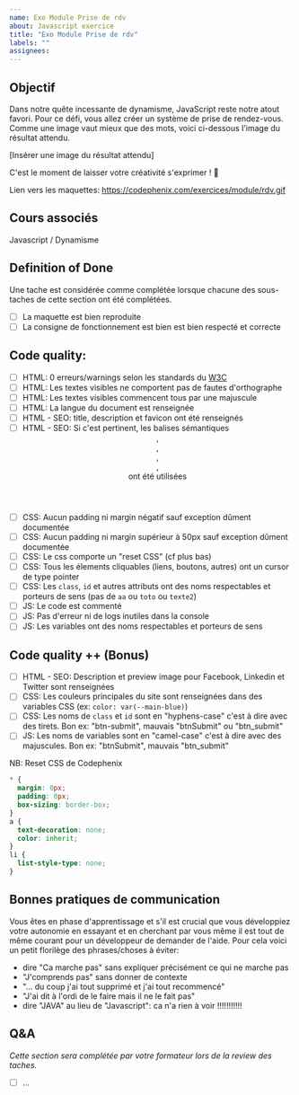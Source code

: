 ```yaml
---
name: Exo Module Prise de rdv
about: Javascript exercice
title: "Exo Module Prise de rdv"
labels: ""
assignees:
---
```


## Objectif

Dans notre quête incessante de dynamisme, JavaScript reste notre atout favori. Pour ce défi, vous allez créer un système de prise de rendez-vous. Comme une image vaut mieux que des mots, voici ci-dessous l'image du résultat attendu.

[Insérer une image du résultat attendu]

C'est le moment de laisser votre créativité s'exprimer ! 🚀

Lien vers les maquettes: https://codephenix.com/exercices/module/rdv.gif

## Cours associés

Javascript / Dynamisme

## Definition of Done

Une tache est considérée comme complétée lorsque chacune des sous-taches de cette section ont été complétées.

- [ ] La maquette est bien reproduite
- [ ] La consigne de fonctionnement est bien est bien respecté et correcte

## Code quality:

- [ ] HTML: 0 erreurs/warnings selon les standards du [W3C]()
- [ ] HTML: Les textes visibles ne comportent pas de fautes d'orthographe
- [ ] HTML: Les textes visibles commencent tous par une majuscule
- [ ] HTML: La langue du document est renseignée
- [ ] HTML - SEO: title, description et favicon ont été renseignés
- [ ] HTML - SEO: Si c'est pertinent, les balises sémantiques <header>, <footer>, <main>, <nav>, <section> ont été utilisées
- [ ] CSS: Aucun padding ni margin négatif sauf exception dûment documentée
- [ ] CSS: Aucun padding ni margin supérieur à 50px sauf exception dûment documentée
- [ ] CSS: Le css comporte un "reset CSS" (cf plus bas)
- [ ] CSS: Tous les élements cliquables (liens, boutons, autres) ont un cursor de type pointer
- [ ] CSS: Les `class`, `id` et autres attributs ont des noms respectables et porteurs de sens (pas de `aa` ou `toto` ou `texte2`)
- [ ] JS: Le code est commenté
- [ ] JS: Pas d'erreur ni de logs inutiles dans la console
- [ ] JS: Les variables ont des noms respectables et porteurs de sens

## Code quality ++ (Bonus)

- [ ] HTML - SEO: Description et preview image pour Facebook, Linkedin et Twitter sont renseignées
- [ ] CSS: Les couleurs principales du site sont renseignées dans des variables CSS (ex: `color: var(--main-blue)`)
- [ ] CSS: Les noms de `class` et `id` sont en "hyphens-case" c'est à dire avec des tirets. Bon ex: "btn-submit", mauvais "btnSubmit" ou "btn_submit"
- [ ] JS: Les noms de variables sont en "camel-case" c'est à dire avec des majuscules. Bon ex: "btnSubmit", mauvais "btn_submit"

NB: Reset CSS de Codephenix

```css
* {
  margin: 0px;
  padding: 0px;
  box-sizing: border-box;
}
a {
  text-decoration: none;
  color: inherit;
}
li {
  list-style-type: none;
}
```

## Bonnes pratiques de communication

Vous êtes en phase d'apprentissage et s'il est crucial que vous développiez votre autonomie en essayant et en cherchant
par vous même il est tout de même courant pour un développeur de demander de l'aide.
Pour cela voici un petit florilège des phrases/choses à éviter:

- dire "Ca marche pas" sans expliquer précisément ce qui ne marche pas
- "J'comprends pas" sans donner de contexte
- "... du coup j'ai tout supprimé et j'ai tout recommencé"
- "J'ai dit à l'ordi de le faire mais il ne le fait pas"
- dire "JAVA" au lieu de "Javascript": ca n'a rien à voir !!!!!!!!!!!

## Q&A

_Cette section sera complétée par votre formateur lors de la review des taches._

- [ ] ...